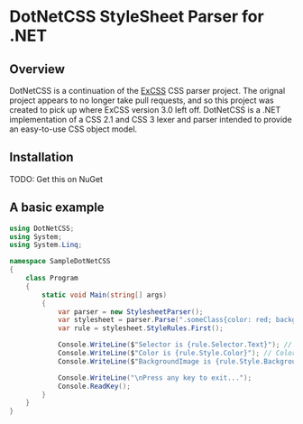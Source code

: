 # DotNetCSS StyleSheet Parser for .NET

## Overview

DotNetCSS is a continuation of the [ExCSS](https://github.com/TylerBrinks/ExCSS) CSS parser project. The orignal project appears to no longer take pull requests, and so this project was created to pick up where ExCSS version 3.0 left off. DotNetCSS is a .NET implementation of a CSS 2.1 and CSS 3 lexer and parser intended to provide an easy-to-use CSS object model.
 
## Installation

TODO: Get this on NuGet

## A basic example
```c#
using DotNetCSS;
using System;
using System.Linq;

namespace SampleDotNetCSS
{
    class Program
    {
        static void Main(string[] args)
        {
            var parser = new StylesheetParser();
            var stylesheet = parser.Parse(".someClass{color: red; background-image: url('/images/logo.png')");
            var rule = stylesheet.StyleRules.First();

            Console.WriteLine($"Selector is {rule.Selector.Text}"); // Selector is .someClass
            Console.WriteLine($"Color is {rule.Style.Color}"); // Color is rgb(255, 0, 0)
            Console.WriteLine($"BackgroundImage is {rule.Style.BackgroundImage}"); // BackgroundImage is url('/images/logo.png')

            Console.WriteLine("\nPress any key to exit...");
            Console.ReadKey();
        }
    }
}
```